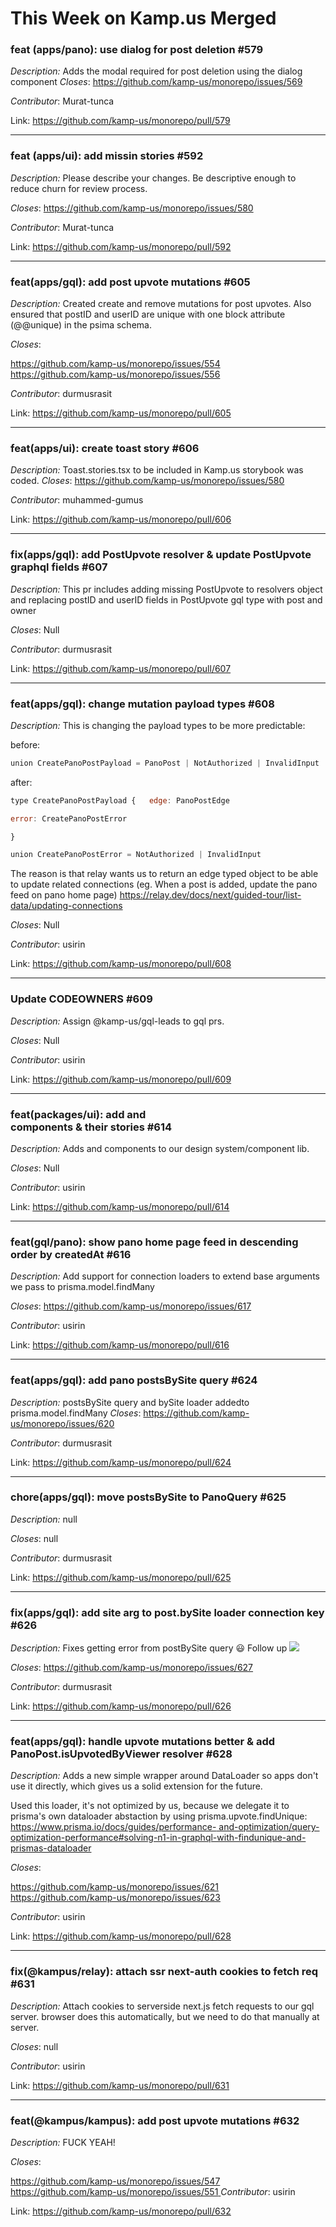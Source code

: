 ﻿# This Week on Kamp.us Merged

### feat (apps/pano): use dialog for post deletion #579

*Description:* Adds the modal required for post deletion using the dialog component *Closes*:  <https://github.com/kamp-us/monorepo/issues/569>

*Contributor*: Murat-tunca

Link: <https://github.com/kamp-us/monorepo/pull/579>

-----

### feat (apps/ui): add missin stories #592

*Description:* Please describe your changes. Be descriptive enough to reduce churn for review process.

*Closes*:  <https://github.com/kamp-us/monorepo/issues/580>

*Contributor*: Murat-tunca

Link: <https://github.com/kamp-us/monorepo/pull/592>

-----

### feat(apps/gql): add post upvote mutations #605

*Description:* Created create and remove mutations for post upvotes. Also ensured that postID and userID are unique with one block attribute (@@unique) in the psima schema.

*Closes*: 

[https://github.com/kamp-us/monorepo/issues/554 ](https://github.com/kamp-us/monorepo/issues/554)<https://github.com/kamp-us/monorepo/issues/556>

*Contributor*: durmusrasit

Link: <https://github.com/kamp-us/monorepo/pull/605>

-----

### feat(apps/ui): create toast story #606 

*Description:* Toast.stories.tsx to be included in Kamp.us storybook was coded. *Closes*: <https://github.com/kamp-us/monorepo/issues/580>

*Contributor*: muhammed-gumus

Link: [https://github.com/kamp-us/monorepo/pull/606 ](https://github.com/kamp-us/monorepo/pull/606)

-----

### fix(apps/gql): add PostUpvote resolver & update PostUpvote graphql fields #607

*Description:* This pr includes adding missing PostUpvote to resolvers object and replacing postID and userID fields in PostUpvote gql type with post and owner

*Closes*: Null

*Contributor*: durmusrasit

Link: <https://github.com/kamp-us/monorepo/pull/607>

-----

### feat(apps/gql): change mutation payload types #608

*Description:* This is changing the payload types to be more predictable:

before:

```Javascript
union CreatePanoPostPayload = PanoPost | NotAuthorized | InvalidInput
```

after:
```Javascript
type CreatePanoPostPayload {   edge: PanoPostEdge

error: CreatePanoPostError

}

union CreatePanoPostError = NotAuthorized | InvalidInput
```

The reason is that relay wants us to return an edge typed object to be able to update related connections (eg. When a post is added, update the pano feed on pano home page) <https://relay.dev/docs/next/guided-tour/list-data/updating-connections>

*Closes*: Null

*Contributor*: usirin

Link: <https://github.com/kamp-us/monorepo/pull/608>

-----

### Update CODEOWNERS #609

*Description:* Assign @kamp-us/gql-leads to gql prs. 

*Closes*: Null

*Contributor*: usirin

Link: https://github.com/kamp-us/monorepo/pull/609

-----

### feat(packages/ui): add <Card /> and <Form /> components & their stories #614 

*Description:* Adds <Card /> and <Form /> components to our design system/component lib. 

*Closes*: Null

*Contributor*: usirin

Link: <https://github.com/kamp-us/monorepo/pull/614>

-----

### feat(gql/pano): show pano home page feed in descending order by createdAt #616

*Description:* Add support for connection loaders to extend base arguments we pass to prisma.model.findMany

*Closes*: <https://github.com/kamp-us/monorepo/issues/617>

*Contributor*: usirin

Link: <https://github.com/kamp-us/monorepo/pull/616>

-----

### feat(apps/gql): add pano postsBySite query #624

*Description:* postsBySite query and bySite loader addedto prisma.model.findMany *Closes*: <https://github.com/kamp-us/monorepo/issues/620>

*Contributor*: durmusrasit

Link: <https://github.com/kamp-us/monorepo/pull/624>

-----

### chore(apps/gql): move postsBySite to PanoQuery #625

*Description:* null

*Closes*: null

*Contributor*: durmusrasit

Link: <https://github.com/kamp-us/monorepo/pull/625>

-----

### fix(apps/gql): add site arg to post.bySite loader connection key #626

*Description:* Fixes getting error from postBySite query 😃 Follow up ![](Aspose.Words.d257384a-f5e9-4d69-a395-35b84cf7c72e.001.png)

*Closes*: <https://github.com/kamp-us/monorepo/issues/627>

*Contributor*: durmusrasit

Link: [https://github.com/kamp-us/monorepo/pull/626 ](https://github.com/kamp-us/monorepo/pull/626)

-----

### feat(apps/gql): handle upvote mutations better & add PanoPost.isUpvotedByViewer resolver #628

*Description:* Adds a new simple wrapper around DataLoader so apps don't use it directly, which gives us a solid extension for the future.

Used this loader, it's not optimized by us, because we delegate it to prisma's own dataloader abstaction by using prisma.upvote.findUnique: [https://www.prisma.io/docs/guides/performance- and-optimization/query-optimization-performance#solving-n1-in-graphql-with-findunique-and- prismas-dataloader](https://www.prisma.io/docs/guides/performance-and-optimization/query-optimization-performance#solving-n1-in-graphql-with-findunique-and-prismas-dataloader)

*Closes*: 

[https://github.com/kamp-us/monorepo/issues/621 ](https://github.com/kamp-us/monorepo/issues/621)<https://github.com/kamp-us/monorepo/issues/623>

*Contributor*: usirin

Link: <https://github.com/kamp-us/monorepo/pull/628>

-----

### fix(@kampus/relay): attach ssr next-auth cookies to fetch req #631 

*Description:* Attach cookies to serverside next.js fetch requests to our gql server. browser does this automatically, but we need to do that manually at server.

*Closes*: null

*Contributor*: usirin

Link: <https://github.com/kamp-us/monorepo/pull/631>

-----

### feat(@kampus/kampus): add post upvote mutations #632

*Description:* FUCK YEAH!  

*Closes*:

[https://github.com/kamp-us/monorepo/issues/547 ](https://github.com/kamp-us/monorepo/issues/547)[https://github.com/kamp-us/monorepo/issues/551 ](https://github.com/kamp-us/monorepo/issues/551)*Contributor*: usirin

Link: <https://github.com/kamp-us/monorepo/pull/632>
